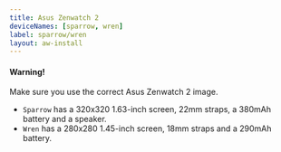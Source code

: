 ```yaml
---
title: Asus Zenwatch 2
deviceNames: [sparrow, wren]
label: sparrow/wren
layout: aw-install
---
```

<div class="callout callout-warning">
    <h4>Warning!</h4>
    <p>Make sure you use the correct Asus Zenwatch 2 image.</p>
    <ul>
        <li><code>Sparrow</a></code> has a 320x320 1.63-inch screen, 22mm straps, a 380mAh battery and a speaker.</li>
        <li><code>Wren</a></code> has a 280x280 1.45-inch screen, 18mm straps and a 290mAh battery.</li>
    </ul>
</div>
